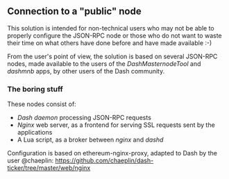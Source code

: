 ## Connection to a "public" node
This solution is intended for non-technical users who may not be able to properly configure the JSON-RPC node or those who do not want to waste their time on what others have done before and have made available :-) 

From the user's point of view, the solution is based on several JSON-RPC nodes, made available to the users of the _DashMasternodeTool_ and _dashmnb_ apps, by other users of the Dash community. 

### The boring stuff
These nodes consist of:
 * _Dash daemon_ processing JSON-RPC requests
 * _Nginx_ web server, as a frontend for serving SSL requests sent by the applications
 * A Lua script, as a broker between _nginx_ and _dashd_ 

Configuration is based on ethereum-nginx-proxy, adapted to Dash by the user @chaeplin: 
 https://github.com/chaeplin/dash-ticker/tree/master/web/nginx
 
 